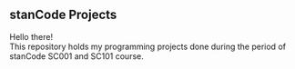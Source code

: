 ## stanCode Projects
Hello there!  
This repository holds my programming projects done during the period of stanCode SC001 and SC101 course.
